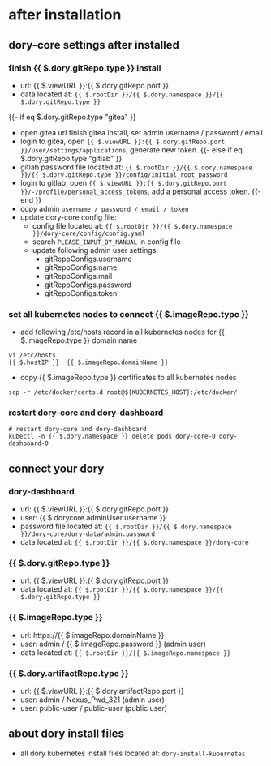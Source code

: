 # after installation

## dory-core settings after installed

### finish {{ $.dory.gitRepo.type }} install

- url: {{ $.viewURL }}:{{ $.dory.gitRepo.port }}
- data located at: `{{ $.rootDir }}/{{ $.dory.namespace }}/{{ $.dory.gitRepo.type }}`

{{- if eq $.dory.gitRepo.type "gitea" }}
- open gitea url finish gitea install, set admin username / password / email
- login to gitea, open `{{ $.viewURL }}:{{ $.dory.gitRepo.port }}/user/settings/applications`, generate new token.
{{- else if eq $.dory.gitRepo.type "gitlab" }}
- gitlab password file located at: `{{ $.rootDir }}/{{ $.dory.namespace }}/{{ $.dory.gitRepo.type }}/config/initial_root_password`
- login to gitlab, open `{{ $.viewURL }}:{{ $.dory.gitRepo.port }}/-/profile/personal_access_tokens`, add a personal access token.
{{- end }}
- copy admin `username / password / email / token`
- update dory-core config file:
  - config file located at: `{{ $.rootDir }}/{{ $.dory.namespace }}/dory-core/config/config.yaml`
  - search `PLEASE_INPUT_BY_MANUAL` in config file
  - update following admin user settings: 
    - gitRepoConfigs.username
    - gitRepoConfigs.name
    - gitRepoConfigs.mail
    - gitRepoConfigs.password
    - gitRepoConfigs.token
    
### set all kubernetes nodes to connect {{ $.imageRepo.type }}

- add following /etc/hosts record in all kubernetes nodes for {{ $.imageRepo.type }} domain name 

```shell script
vi /etc/hosts
{{ $.hostIP }}  {{ $.imageRepo.domainName }}
```

- copy {{ $.imageRepo.type }} certificates to all kubernetes nodes

```shell script
scp -r /etc/docker/certs.d root@${KUBERNETES_HOST}:/etc/docker/
```

### restart dory-core and dory-dashboard

```shell script
# restart dory-core and dory-dashboard
kubectl -n {{ $.dory.namespace }} delete pods dory-core-0 dory-dashboard-0
```

## connect your dory

### dory-dashboard

- url: {{ $.viewURL }}:{{ $.dory.gitRepo.port }}
- user: {{ $.dorycore.adminUser.username }}
- password file located at: `{{ $.rootDir }}/{{ $.dory.namespace }}/dory-core/dory-data/admin.password`
- data located at: `{{ $.rootDir }}/{{ $.dory.namespace }}/dory-core`

### {{ $.dory.gitRepo.type }}

- url: {{ $.viewURL }}:{{ $.dory.gitRepo.port }}
- data located at: `{{ $.rootDir }}/{{ $.dory.namespace }}/{{ $.dory.gitRepo.type }}`

### {{ $.imageRepo.type }}

- url: https://{{ $.imageRepo.domainName }}
- user: admin / {{ $.imageRepo.password }} (admin user)
- data located at: `{{ $.rootDir }}/{{ $.imageRepo.namespace }}`

### {{ $.dory.artifactRepo.type }}

- url: {{ $.viewURL }}:{{ $.dory.artifactRepo.port }}
- user: admin / Nexus_Pwd_321 (admin user)
- user: public-user / public-user (public user)

## about dory install files

- all dory kubernetes install files located at: `dory-install-kubernetes`
